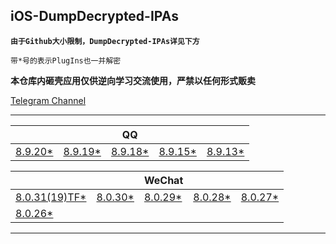 ## iOS-DumpDecrypted-IPAs

**`由于Github大小限制，DumpDecrypted-IPAs详见下方`**

`带*号的表示PlugIns也一并解密`

**本仓库内砸壳应用仅供逆向学习交流使用，严禁以任何形式贩卖**

[Telegram Channel](https://t.me/IPAPatch)

---

|||QQ|||
| --- | --- | --- | --- | --- |
|[8.9.20*](https://share.initnil.com/d/DumpDecrypted/QQ/QQ_8.9.20_dump.ipa?sign=wMMMK_pKyDAQ7RCT4nACCGOpV8DByBZju3ay6UtsvTg=:0)|[8.9.19*](https://share.initnil.com/d/DumpDecrypted/QQ/QQ_8.9.19_dump.ipa?sign=Fvs9JE8fJNuKvaXh515JwlrSH0OqIyXIZMq5Hg4IJEs=:0)|[8.9.18*](https://share.initnil.com/d/DumpDecrypted/QQ/QQ_8.9.18_dump.ipa?sign=vycyQpD4aDNgRkXa7nlmVvwmLz9ux52Ya9C8QdJzOUA=:0)|[8.9.15*](https://share.initnil.com/d/DumpDecrypted/QQ/QQ_8.9.15_dump.ipa?sign=r0htbxBdThl5dJANs-yaRGgkJYnSg2CDhFYSaV9cd68=:0)|[8.9.13*](https://share.initnil.com/d/DumpDecrypted/QQ/QQ_8.9.13_dump.ipa?sign=2NMXPCiLgDEQaWsGRdR4xCljeE2D1cUcuHnNfXZI_mo=:0)|

|||WeChat|||
| --- | --- | --- | --- | --- |
|[8.0.31(19)TF*](https://share.initnil.com/d/DumpDecrypted/WeChat/WeChat_8.0.31(19)TF_dump.ipa?sign=C4OpiZHmG8Gu1IAl9TMDhWlHa1dYFzuk8FuhzZfOQgc=:0)|[8.0.30*](https://share.initnil.com/d/DumpDecrypted/WeChat/WeChat_8.0.30_dump.ipa?sign=CEvmq1NJXKdtXNd7vcLOqZpHVlFZzgkvZ4LUyFOvccw=:0)|[8.0.29*](https://share.initnil.com/d/DumpDecrypted/WeChat/WeChat_8.0.29_dump.ipa?sign=AsKSqAvtjeSZeTEAg0i2udg4YyoQYS9Y-_GQkVKSXps=:0)|[8.0.28*](https://share.initnil.com/d/DumpDecrypted/WeChat/WeChat_8.0.28_dump.ipa?sign=Ph7ghJcuaabDF2WX0L9bbho02kmsX1dgD76DO-jfFNc=:0)|[8.0.27*](https://share.initnil.com/d/DumpDecrypted/WeChat/WeChat_8.0.27_dump.ipa?sign=ojhXwiXGmF6ShXave-f55oQt44eHPxseoqjRzHDFOv4=:0)|
|[8.0.26*](https://share.initnil.com/d/DumpDecrypted/WeChat/WeChat_8.0.26_dump.ipa?sign=yIXxxhBiYARpQVXSIBEBZyXMhDJ3YUP3aPfheXhssKs=:0)|

---
